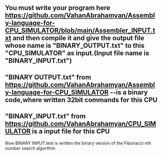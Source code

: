 You must write your program here https://github.com/VahanAbrahamyan/Assembly-language-for-CPU_SIMULATOR/blob/main/Assembler_INPUT.txt
and then compile it and give the output file whose name is "BINARY_OUTPUT.txt" to this "CPU_SIMULATOR" as input.(Input file name is "BINARY_INPUT.txt")
-------------------------------------------------------------------------------------------------------------------------------------------------------------------
"BINARY OUTPUT.txt" from https://github.com/VahanAbrahamyan/Assembly-language-for-CPU_SIMULATOR --is a binary code,where written 32bit commands for this CPU
-------------------------------------------------------------------------------------------------------------------------------------------------------------------
"BINARY_INPUT.txt"  from https://github.com/VahanAbrahamyan/CPU_SIMULATOR is a input file for this CPU
-------------------------------------------------------------------------------------------------------------------------------------------------------------------
Now BINARY INPUT.text is written the binary version of the Fibonacci nth number search algorithm
